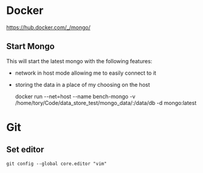 # Docker
https://hub.docker.com/_/mongo/

## Start Mongo

This will start the latest mongo with the following features:

* network in host mode allowing me to easily connect to it
* storing the data in a place of my choosing on the host



    docker run --net=host --name bench-mongo -v /home/tory/Code/data_store_test/mongo_data/:/data/db -d mongo:latest

# Git
## Set editor
    git config --global core.editor "vim"

